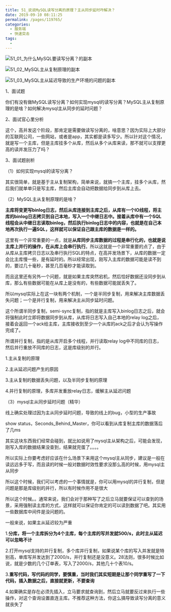 ```yaml
---
title: 51_说说MySQL读写分离的原理？主从同步延时咋解决？
date: 2019-09-10 08:11:25
permalink: /pages/119765/
categories:
  - 服务端
  - 快速突击
tags:
  - 
---
```

![51_01_为什么MySQL要读写分离？的副本](http://anlun-oss.oss-cn-shenzhen.aliyuncs.com/alun-java-interview/51_01_%E4%B8%BA%E4%BB%80%E4%B9%88MySQL%E8%A6%81%E8%AF%BB%E5%86%99%E5%88%86%E7%A6%BB%EF%BC%9F%E7%9A%84%E5%89%AF%E6%9C%AC.png)

![51_02_MySQL主从复制原理的副本](http://anlun-oss.oss-cn-shenzhen.aliyuncs.com/alun-java-interview/51_02_MySQL%E4%B8%BB%E4%BB%8E%E5%A4%8D%E5%88%B6%E5%8E%9F%E7%90%86%E7%9A%84%E5%89%AF%E6%9C%AC.png)



![51_03_MySQL主从延迟导致的生产环境的问题的副本](http://anlun-oss.oss-cn-shenzhen.aliyuncs.com/alun-java-interview/51_03_MySQL%E4%B8%BB%E4%BB%8E%E5%BB%B6%E8%BF%9F%E5%AF%BC%E8%87%B4%E7%9A%84%E7%94%9F%E4%BA%A7%E7%8E%AF%E5%A2%83%E7%9A%84%E9%97%AE%E9%A2%98%E7%9A%84%E5%89%AF%E6%9C%AC.png)





1、面试题



你们有没有做MySQL读写分离？如何实现mysql的读写分离？MySQL主从复制原理的是啥？如何解决mysql主从同步的延时问题？



2、面试官心里分析



这个，高并发这个阶段，那肯定是需要做读写分离的，啥意思？因为实际上大部分的互联网公司，一些网站，或者是app，其实都是读多写少。所以针对这个情况，就是写一个主库，但是主库挂多个从库，然后从多个从库来读，那不就可以支撑更高的读并发压力了吗？



3、面试题剖析



（1）如何实现mysql的读写分离？



其实很简单，就是基于主从复制架构，简单来说，就搞一个主库，挂多个从库，然后我们就单单只是写主库，然后主库会自动把数据给同步到从库上去。



（2）MySQL主从复制原理的是啥？



**主库将变更写binlog日志，然后从库连接到主库之后，从库有一个IO线程，将主库的binlog日志拷贝到自己本地，写入一个中继日志中。接着从库中有一个SQL线程会从中继日志读取binlog，然后执行binlog日志中的内容，也就是在自己本地再次执行一遍SQL，这样就可以保证自己跟主库的数据是一样的。**



这里有一个非常重要的一点，就是**从库同步主库数据的过程是串行化的，也就是说主库上并行的操作，在从库上会串行执行**。所以这就是一个非常重要的点了，由于从库从主库拷贝日志以及串行执行SQL的特点，在高并发场景下，从库的数据一定会比主库慢一些，是有延时的。所以经常出现，刚写入主库的数据可能是读不到的，要过几十毫秒，甚至几百毫秒才能读取到。



而且这里还有另外一个问题，就是如果主库突然宕机，然后恰好数据还没同步到从库，那么有些数据可能在从库上是没有的，有些数据可能就丢失了。



所以mysql实际上在这一块有两个机制，一个是半同步复制，用来解决主库数据丢失问题；一个是并行复制，用来解决主从同步延时问题。



这个所谓半同步复制，semi-sync复制，指的就是主库写入binlog日志之后，就会将强制此时立即将数据同步到从库，从库将日志写入自己本地的relay log之后，接着会返回一个ack给主库，主库接收到至少一个从库的ack之后才会认为写操作完成了。



所谓并行复制，指的是从库开启多个线程，并行读取relay log中不同库的日志，然后并行重放不同库的日志，这是库级别的并行。

1.主从复制的原理

2.主从延迟问题产生的原因

3.主从复制的数据丢失问题，以及半同步复制的原理

4.并行复制的原理，多库并发重放relay日志，缓解主从延迟问题



（3）mysql主从同步延时问题（精华）



线上确实处理过因为主从同步延时问题，导致的线上的bug，小型的生产事故



show status，Seconds_Behind_Master，你可以看到从库复制主库的数据落后了几ms



其实这块东西我们经常会碰到，就比如说用了mysql主从架构之后，可能会发现，刚写入库的数据结果没查到，结果就完蛋了。。。。



所以实际上你要考虑好应该在什么场景下来用这个mysql主从同步，建议是一般在读远远多于写，而且读的时候一般对数据时效性要求没那么高的时候，用mysql主从同步



所以这个时候，我们可以考虑的一个事情就是，你可以用mysql的并行复制，但是问题是那是库级别的并行，所以有时候作用不是很大



所以这个时候。。通常来说，我们会对于那种写了之后立马就要保证可以查到的场景，采用强制读主库的方式，这样就可以保证你肯定的可以读到数据了吧。其实用一些数据库中间件是没问题的。



一般来说，如果主从延迟较为严重



1.**分库，将一个主库拆分为4个主库，每个主库的写并发就500/s，此时主从延迟可以忽略不计**

2.打开mysql支持的并行复制，多个库并行复制，如果说某个库的写入并发就是特别高，单库写并发达到了2000/s，并行复制还是没意义。28法则，很多时候比如说，就是少数的几个订单表，写入了2000/s，其他几十个表10/s。

3.**重写代码，写代码的同学，要慎重，当时我们其实短期是让那个同学重写了一下代码，插入数据之后，直接就更新，不要查询**

4.如果确实是存在必须先插入，立马要求就查询到，然后立马就要反过来执行一些操作，对这个查询设置直连主库。不推荐这种方法，你这么搞导致读写分离的意义就丧失了